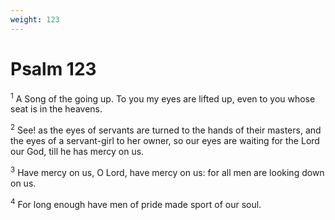 ```yaml
---
weight: 123
---
```


# Psalm 123

<sup>1</sup> A Song of the going up. To you my eyes are lifted up, even to you whose seat is in the heavens. 

<sup>2</sup> See! as the eyes of servants are turned to the hands of their masters, and the eyes of a servant-girl to her owner, so our eyes are waiting for the Lord our God, till he has mercy on us. 

<sup>3</sup> Have mercy on us, O Lord, have mercy on us: for all men are looking down on us. 

<sup>4</sup> For long enough have men of pride made sport of our soul. 



